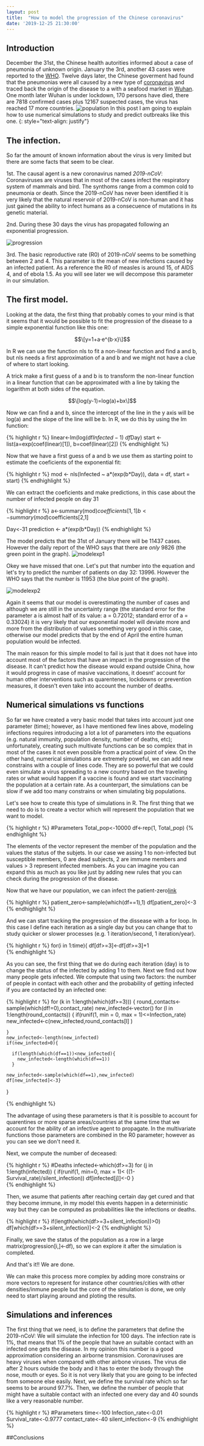 ```yaml
---
layout: post
title:  "How to model the progression of the Chinese coronavirus"
date: '2019-12-25 21:30:00'
---
```


## Introduction
December the 31st, the Chinese health autorities informed about a case of pneumonia of unknown origin. January the 3rd, another 43 cases were reported to the [WHO](https://www.who.int/). Twelve days later, the Chinese goverment had found that the pneumonias were all caused by a new type of [coronavirus](https://www.cdc.gov/coronavirus/2019-ncov/about/index.html) and traced back the origin of the disease to a with a seafood market in [Wuhan](https://en.wikipedia.org/wiki/Wuhan).
One month later Wuhan is under lockdown, 170 persons have died, there are 7818 confirmed cases plus 12167 suspected cases, the virus has reached 17 more countries.
![population](/images/coronavirus-chino.jpeg)
In this post I am going to explain how to use numerical simulations to study and predict outbreaks like this one.
{: style="text-align: justify"}
<!--more-->

## The infection.
So far the amount of known information about the virus is very limited but there are some facts that seem to be clear.

1st. The causal agent is a new coronavirus named *2019-nCoV*: Coronaviruses are viruses that in most of the cases infect the respiratory system of mammals and bird. The synthoms range from a common cold to pneumonia or death. Since the 2019-nCoV has never been identified it is very likely that the natural reservoir of 2019-nCoV is non-human and it has just gained the ability to infect humans as a consecuence of mutations in its genetic material.

2nd. During these 30 days the virus has propagated following an exponential progression.

![progression](/images/cov_progress.png)

3rd. The basic reproductive rate (R0) of 2019-nCoV seems to be something between 2 and 4. This parameter is the mean of new infections caused by an infected patient. As a reference the R0 of measles is around 15, of AIDS 4, and of ebola 1.5. As you will see later we will decompose this parameter in our simulation. 

## The first model. 

Looking at the data, the first thing that probably comes to your mind is that it seems that it would be possible to fit the progression of the disease to a simple exponential function like this one:

$$\[y=1+a·e^{b·x}\]$$

In R we can use the function nls to fit a non-linear function and find a and b, but nls needs a first approximation of a and b and we might not have a clue of where to start looking. 

A trick make a first guess of a and b is to transform the non-linear function in a linear function that can be approximated with a line by taking the logarithm at both sides of the equation.

$$\[log(y-1)=log(a)+bx\]$$

Now we can find a and b, since the intercept of the line in the y axis will be log(a) and the slope of the line will be b.
In R, we do this by using the lm function:

{% highlight r %}
linear<-lm(log(df$Infected-1)~df$Day)
start <- list(a=exp(coef(linear)[1]), b=coef(linear)[2])
{% endhighlight %}

Now that we have a first guess of a and b we use them as starting point to estimate the coeficients of the exponential fit:

{% highlight r %}
mod <- nls(Infected ~ a*(exp(b*Day)), data = df, start = start)
{% endhighlight %}

We can extract the coeficients and make predictions, in this case about the number of infected people on day 31

{% highlight r %}
a<-summary(mod)$coefficients[1,1]
b<-summary(mod)$coefficients[2,1]

Day<-31
prediction <- a*(exp(b*Day))
{% endhighlight %}

The model predicts that the 31st of January there will be 11437 cases. However the daily report of the WHO says that there are *only* 9826 (the green point in the graph). 
![modelexp1](/images/modelexp1.png)

Okey we have missed that one. Let's put that number into the equation and let's try to predict the number of patients on day 32: 13996. However the WHO says that the number is 11953 (the blue point of the graph). 

![modelexp2](/images/modelexp2.png)

Again it seems that our model is overestimating the number of cases and although we are still in the uncertainty range (the standard error for the parameter a is almost half of its value: a = 0.72012;  standard error of a = 0.33024) it is very likely that our exponential model will deviate more and more from the distribution of values something very good in this case, otherwise our model predicts that by the end of April the entire human population would be infected.

The main reason for this simple model to fail is just that it does not have into account most of the factors that have an impact in the progression of the disease. It can't predict how the disease would expand outside China, how it would progress in case of masive vaccinations, it doesnt' account for human other interventions such as quarentenes, lockdowns or prevention measures, it doesn't even take into account the number of deaths. 

## Numerical simulations vs functions

So far we have created a very basic model that takes into account just one parameter (time); however, as I have mentioned few lines above, modeling infections requires introducing a lot a lot of parameters into the equations (e.g. natural immunity, population density, number of deaths, etc); unfortunately, creating such multivate functions can be so complex that in most of the cases it not even possible from a practical point of view. 
On the other hand, numerical simulations are extremely poweful, we can add new constrains with a couple of lines code. They are so powerful that we could even simulate a virus spreading to a new country based on the traveling rates or what would happen if a vaccine is found and we start vaccinating the population at a certain rate. As a counterpart, the simulations can be slow if we add too many constrains or when simulating big populations. 

Let's see how to create this type of simulations in R. The first thing that we need to do is to create a vector which will represent the population that we want to model. 

{% highlight r %}
#Parameters
Total_pop<-10000
df<-rep(1, Total_pop)
{% endhighlight %}

The elements of the vector represent the member of the population and the values the status of the subjets. In our case we assing 1 to non-infected but susceptible members, 0 are dead subjects, 2 are immune members and values > 3 represent infected members. As you can imagine you can expand this as much as you like just by adding new rules that you can check during the progression of the disease. 

Now that we have our population, we can infect the patient-zero[link]()

{% highlight r %}
patient_zero<-sample(which(df==1),1)
df[patient_zero]<-3
{% endhighlight %}

And we can start tracking the progression of the dissease with a for loop. In this case I define each iteration as a single day but you can change that to study quicker or slower processes (e.g. 1 iteration/second, 1 iteration/year). 

{% highlight r %}
for(i in 1:time){
  df[df>=3]<-df[df>=3]+1  
{% endhighlight %}
  
As you can see, the first thing that we do during each iteration (day) is to change the status of the infected by adding 1 to them.
Next we find out how many people gets infected. We compute that using two factors: the number of people in contact with each other and the probability of getting infected if you are contacted by an infected one:

{% highlight r %}
for (k in 1:length(which(df>=3))) {
    round_contacts<-sample(which(df!=0),contact_rate)
    new_infected<-vector()
    for (l in 1:length(round_contacts)) {
      if(runif(1, min = 0, max = 1)<=Infection_rate) new_infected<-c(new_infected,round_contacts[l] )
      
    }
    new_infected<-length(new_infected)
    if(new_infected>0){
      
      if(length(which(df==1))<new_infected){
        new_infected<-length(which(df==1))
      }
    
    new_infected<-sample(which(df==1),new_infected)
    df[new_infected]<-3}
  }
 
{% endhighlight %}
  
The advantage of using these parameters is that it is possible to account for quarentines or more sparse areas/countries at the same time that we account for the ability of an infective agent to propagate. In the multivariate functions those parameters are combined in the R0 parameter[](); however as you can see we don't need it. 

Next, we compute the number of deceased:

{% highlight r %}
  #Deaths
  infected<-which(df>=3)
  for (j in 1:length(infected)) {
    if(runif(1, min=0, max = 1)< ((1-Survival_rate)/silent_infection)) df[infected[j]]<-0
  }  
{% endhighlight %}

Then, we asume that patients after reaching certain day get cured and that they become immune, in my model this events happen in a deterministic way but they can be computed as probabilities like the infections or deaths.

{% highlight r %}
if(length(which(df>=3+silent_infection))>0) df[which(df>=3+silent_infection)]<-2
{% endhighlight %}

Finally, we save the status of the population as a row in a large matrix(progression[i,]<-df), so we can explore it after the simulation is completed. 

And that's it!! We are done.

We can make this process more complex by adding more constrains or more vectors to represent for instance other countries/cities with other densities/inmune people but the core of the simulation is done, we only need to start playing around and ploting the results.

## Simulations and inferences

The first thing that we need, is to define the parameters that define the 2019-nCoV:
We will simulate the infection for 100 days. The infection rate is 1%, that means that 1% of the people that have an suitable contact with an infected one gets the disease. In my opinion this number is a good approximation considering an airborne transmision. Coronaviruses are heavy viruses when compared with other airbone viruses. The virus die after 2 hours outside the body and it has to enter the body through the nose, mouth or eyes. So it is not very likely that you are going to be infected from someone else easily. Next, we define the survival rate which so far seems to be around 97.7%. Then, we define the number of people that might have a suitable contact with an infected one every day and 40 sounds like a  very reasonable number.

{% highlight r %}
#Parameters
time<-100
Infection_rate<-0.01
Survival_rate<-0.9777
contact_rate<-40
silent_infection<-9
{% endhighlight %}


##Conclusions
